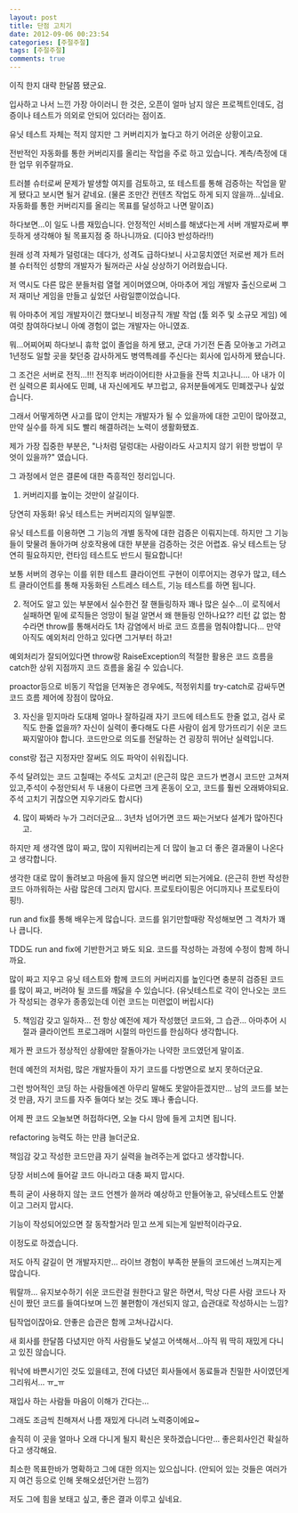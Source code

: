 ```yaml
---
layout: post
title: 단점 고치기
date: 2012-09-06 00:23:54
categories: [주절주절]
tags: [주절주절]
comments: true
---
```


이직 한지 대략 한달쯤 됐군요.

입사하고 나서 느낀 가장 아이러니 한 것은, 오픈이 얼마 남지 않은 프로젝트인데도, 검증이나 테스트가 의외로 안되어 있더라는 점이죠.

유닛 테스트 자체는 적지 않지만 그 커버리지가 높다고 하기 어려운 상황이고요.

전반적인 자동화를 통한 커버리지를 올리는 작업을 주로 하고 있습니다. 계측/측정에 대한 업무 위주랄까요.

트러블 슈터로써 문제가 발생할 여지를 검토하고, 또 테스트를 통해 검증하는 작업을 맡게 됐다고 보시면 될거 같네요. (물론 조만간 컨텐츠 작업도 하게 되지 않을까...싶네요. 자동화를 통한 커버리지를 올리는 목표를 달성하고 나면 말이죠)

하다보면...이 일도 나름 재밌습니다. 안정적인 서비스를 해냈다는게 서버 개발자로써 뿌듯하게 생각해야 될 목표지점 중 하나니까요. (디아3 반성하라!!)



원래 성격 자체가 덜렁대는 데다가, 성격도 급하다보니 사고뭉치였던 저로썬 제가 트러블 슈터적인 성향의 개발자가 될꺼라곤 사실 상상하기 어려웠습니다.

저 역시도 다른 많은 분들처럼 열혈 게이머였으며, 아마추어 게임 개발자 출신으로써 그저 재미난 게임을 만들고 싶었던 사람일뿐이었습니다.

뭐 아마추어 게임 개발자이긴 했다보니 비정규직 개발 작업 (툴 외주 및 소규모 게임) 에 여럿 참여하다보니 아예 경험이 없는 개발자는 아니였죠.

뭐...어찌어찌 하다보니 휴학 없이 졸업을 하게 됐고, 군대 가기전 돈좀 모아놓고 가려고 1년정도 일할 곳을 찾던중 감사하게도 병역특례를 주신다는 회사에 입사하게 됐습니다.

그 조건은 서버로 전직...!!! 전직후 버라이어티한 사고들을 잔뜩 치고나니.... 아 내가 이런 실력으론 회사에도 민폐, 내 자신에게도 부끄럽고, 유저분들에게도 민폐겠구나 싶었습니다.

그래서 어떻게하면 사고를 많이 안치는 개발자가 될 수 있을까에 대한 고민이 많아졌고, 만약 실수를 하게 되도 빨리 해결하려는 노력이 생활화됐죠.

제가 가장 집중한 부분은, "나처럼 덜렁대는 사람이라도 사고치지 않기 위한 방법이 무엇이 있을까?" 였습니다.


그 과정에서 얻은 결론에 대한 즉흥적인 정리입니다.



1. 커버리지를 높이는 것만이 살길이다.

당연히 자동화! 유닛 테스트는 커버리지의 일부일뿐.

유닛 테스트를 이용하면 그 기능의 개별 동작에 대한 검증은 이뤄지는데. 하지만 그 기능들이 맞물려 돌아가며 상호작용에 대한 부분을 검증하는 것은 어렵죠. 유닛 테스트는 당연히 필요하지만, 런타임 테스트도 반드시 필요합니다!

보통 서버의 경우는 이를 위한 테스트 클라이언트 구현이 이루어지는 경우가 많고, 테스트 클라이언트를 통해 자동화된 스트레스 테스트, 기능 테스트를 하면 됩니다.

2. 적어도 알고 있는 부분에서 실수한건 잘 핸들링하자
꽤나 많은 실수...이 로직에서 실패하면 밑에 로직들은 엉망이 될걸 알면서 왜 핸들링 안하나요?? 리턴 값 없는 함수라면 throw를 통해서라도 1차 감염에서 바로 코드 흐름을 멈춰야합니다... 만약 아직도 예외처리 안하고 있다면 그거부터 하고!

예외처리가 잘되어있다면 throw랑 RaiseException의 적절한 활용은 코드 흐름을 catch한 상위 지점까지 코드 흐름을 옮길 수 있습니다. 

proactor등으로 비동기 작업을 던져놓은 경우에도, 적정위치를 try-catch로 감싸두면 코드 흐름 제어에 장점이 많아요.

3. 자신을 믿지마라
도대체 얼마나 잘하길래 자기 코드에 테스트도 한줄 없고, 검사 로직도 한줄 없을까? 자신이 실력이 좋다해도 다른 사람이 쉽게 망가뜨리기 쉬운 코드 짜지말아야 합니다. 코드만으로 의도를 전달하는 건 굉장히 뛰어난 실력입니다.

const랑 접근 지정자만 잘써도 의도 파악이 쉬워집니다.

주석 달려있는 코드 고칠때는 주석도 고치고! (은근히 많은 코드가 변경시 코드만 고쳐져있고,주석이 수정안되서 두 내용이 다르면 크게 혼동이 오고, 코드를 훨씬 오래봐야되요. 주석 고치기 귀찮으면 지우기라도 합시다)

4. 많이 짜봐라
누가 그러더군요... 3년차 넘어가면 코드 짜는거보다 설계가 많아진다고. 

하지만 제 생각엔 많이 짜고, 많이 지워버리는게 더 많이 늘고 더 좋은 결과물이 나온다고 생각합니다. 

생각한 대로 많이 돌려보고 마음에 들지 않으면 버리면 되는거에요. (은근히 한번 작성한 코드 아까워하는 사람 많은데 그러지 맙시다. 프로토타이핑은 어디까지나 프로토타이핑!).

run and fix를 통해 배우는게 많습니다. 코드를 읽기만할때랑 작성해보면 그 격차가 꽤나 큽니다.

TDD도 run and fix에 기반한거고 봐도 되요. 코드를 작성하는 과정에 수정이 함께 하니까요.

많이 짜고 지우고 유닛 테스트와 함께 코드의 커버리지를 높인다면 충분히 검증된 코드를 많이 짜고, 버려야 될 코드를 깨닳을 수 있습니다. (유닛테스트로 각이 안나오는 코드가 작성되는 경우가 종종있는데 이런 코드는 미련없이 버립시다)

5. 책임감 갖고 일하자...
전 항상 예전에 제가 작성했던 코드와, 그 습관... 아마추어 시절과 클라이언트 프로그래머 시절의 마인드를 한심하다 생각합니다.

제가 짠 코드가 정상적인 상황에만 잘돌아가는 나약한 코드였던게 말이죠.

헌데 예전의 저처럼, 많은 개발자들이 자기 코드를 다방면으로 보지 못하더군요.

그런 방어적인 코딩 하는 사람들에겐 아무리 말해도 못알아듣겠지만... 남의 코드를 보는것 만큼, 자기 코드를 자주 들여다 보는 것도 꽤나 좋습니다.

어제 짠 코드 오늘보면 허접하다면, 오늘 다시 맘에 들게 고치면 됩니다.

refactoring 능력도 하는 만큼 늘더군요.


책임감 갖고 작성한 코드만큼 자기 실력을 늘려주는게 없다고 생각합니다.

당장 서비스에 들어갈 코드 아니라고 대충 짜지 맙시다. 

특히 굳이 사용하지 않는 코드 언젠가 쓸꺼라 예상하고 만들어놓고, 유닛테스트도 안붙이고 그러지 맙시다. 

기능이 작성되어있으면 잘 동작할거라 믿고 쓰게 되는게 일반적이라구요.



이정도로 하겠습니다. 


저도 아직 갈길이 먼 개발자지만... 라이브 경험이 부족한 분들의 코드에선 느껴지는게 많습니다. 

뭐랄까... 유지보수하기 쉬운 코드란걸 원한다고 말은 하면서, 막상 다른 사람 코드나 자신이 짰던 코드를 들여다보며 느낀 불편함이 개선되지 않고, 습관대로 작성하시는 느낌?

팀작업이잖아요. 안좋은 습관은 함께 고쳐나갑시다.


새 회사를 한달쯤 다녔지만 아직 사람들도 낯설고 어색해서...아직 뭐 딱히 재밌게 다니고 있진 않습니다.

워낙에 바쁜시기인 것도 있을테고, 전에 다녔던 회사들에서 동료들과 친밀한 사이였던게 그리워서... ㅠ_ㅠ 

재입사 하는 사람들 마음이 이해가 간다는...

그래도 조금씩 친해져서 나름 재밌게 다니려 노력중이에요~


솔직히 이 곳을 얼마나 오래 다니게 될지 확신은 못하겠습니다만... 좋은회사인건 확실하다고 생각해요.

최소한 목표한바가 명확하고 그에 대한 의지는 있으십니다. (안되어 있는 것들은 여러가지 여건 등으로 인해 못해오셨던거란 느낌?)


저도 그에 힘을 보태고 싶고, 좋은 결과 이루고 싶네요.